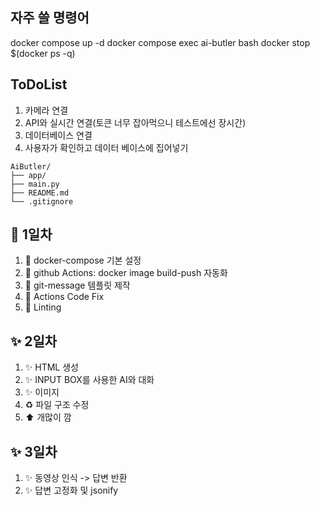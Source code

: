 ## 자주 쓸 명령어
docker compose up -d
docker compose exec ai-butler bash
docker stop $(docker ps -q)



## ToDoList
1. 카메라 연결
2. API와 실시간 연결(토큰 너무 잡아먹으니 테스트에선 장시간)
3. 데이터베이스 연결
4. 사용자가 확인하고 데이터 베이스에 집어넣기

```
AiButler/
├── app/
├── main.py
├── README.md
└── .gitignore
```

## 🔧 1일차
1. 🔧 docker-compose 기본 설정
2. 🔧 github Actions: docker image build-push 자동화
3. 🔧 git-message 템플릿 제작
4. 🔧 Actions Code Fix
5. 🔧 Linting

## ✨ 2일차
1. ✨ HTML 생성
2. ✨ INPUT BOX를 사용한 AI와 대화
3. ✨ 이미지
4. ♻️ 파일 구조 수정
5. ⬆️ 개많이 깜

## ✨ 3일차
1. ✨ 동영상 인식 -> 답변 반환
2. ✨ 답변 고정화 및 jsonify
